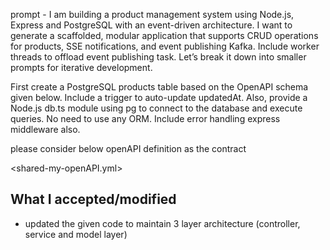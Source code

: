 prompt - I am building a product management system using Node.js, Express and PostgreSQL with an event-driven architecture. I want to generate a scaffolded, modular application that supports CRUD operations for products, SSE notifications, and event publishing Kafka. Include worker threads to offload event publishing task. Let’s break it down into smaller prompts for iterative development. 

First create a PostgreSQL products table based on the OpenAPI schema given below. Include a trigger to auto-update updatedAt. Also, provide a Node.js db.ts module using pg to connect to the database and execute queries. No need to use any ORM. Include error handling express middleware also. 

please consider below openAPI definition as the contract

<shared-my-openAPI.yml>


What I accepted/modified
------------------------

- updated the given code to maintain 3 layer architecture (controller, service and model layer)